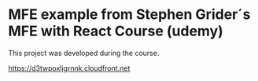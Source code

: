 # MFE example from Stephen Grider´s MFE with React Course (udemy)

This project was developed during the course.

https://d3twpoxljgrnnk.cloudfront.net